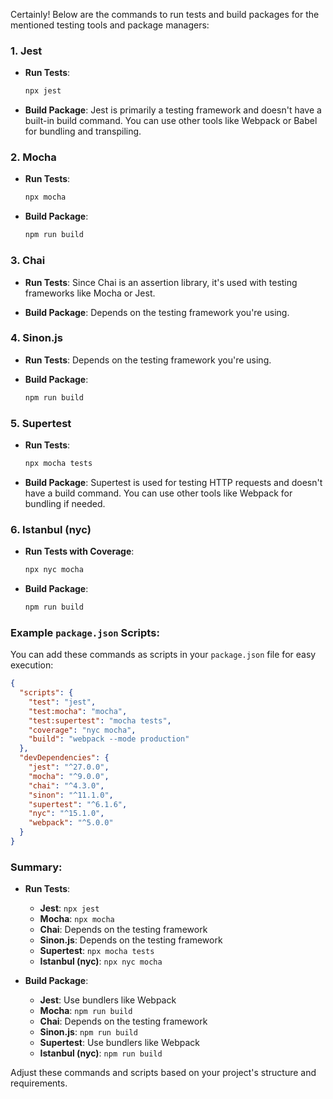 Certainly! Below are the commands to run tests and build packages for the mentioned testing tools and package managers:

### 1. **Jest**

- **Run Tests**:
  ```bash
  npx jest
  ```

- **Build Package**:
  Jest is primarily a testing framework and doesn't have a built-in build command. You can use other tools like Webpack or Babel for bundling and transpiling.

### 2. **Mocha**

- **Run Tests**:
  ```bash
  npx mocha
  ```

- **Build Package**:
  ```bash
  npm run build
  ```

### 3. **Chai**

- **Run Tests**:
  Since Chai is an assertion library, it's used with testing frameworks like Mocha or Jest.
  
- **Build Package**:
  Depends on the testing framework you're using.

### 4. **Sinon.js**

- **Run Tests**:
  Depends on the testing framework you're using.

- **Build Package**:
  ```bash
  npm run build
  ```

### 5. **Supertest**

- **Run Tests**:
  ```bash
  npx mocha tests
  ```

- **Build Package**:
  Supertest is used for testing HTTP requests and doesn't have a build command. You can use other tools like Webpack for bundling if needed.

### 6. **Istanbul (nyc)**

- **Run Tests with Coverage**:
  ```bash
  npx nyc mocha
  ```

- **Build Package**:
  ```bash
  npm run build
  ```

### Example `package.json` Scripts:

You can add these commands as scripts in your `package.json` file for easy execution:

```json
{
  "scripts": {
    "test": "jest",
    "test:mocha": "mocha",
    "test:supertest": "mocha tests",
    "coverage": "nyc mocha",
    "build": "webpack --mode production"
  },
  "devDependencies": {
    "jest": "^27.0.0",
    "mocha": "^9.0.0",
    "chai": "^4.3.0",
    "sinon": "^11.1.0",
    "supertest": "^6.1.6",
    "nyc": "^15.1.0",
    "webpack": "^5.0.0"
  }
}
```

### Summary:

- **Run Tests**:
  - **Jest**: `npx jest`
  - **Mocha**: `npx mocha`
  - **Chai**: Depends on the testing framework
  - **Sinon.js**: Depends on the testing framework
  - **Supertest**: `npx mocha tests`
  - **Istanbul (nyc)**: `npx nyc mocha`

- **Build Package**:
  - **Jest**: Use bundlers like Webpack
  - **Mocha**: `npm run build`
  - **Chai**: Depends on the testing framework
  - **Sinon.js**: `npm run build`
  - **Supertest**: Use bundlers like Webpack
  - **Istanbul (nyc)**: `npm run build`

Adjust these commands and scripts based on your project's structure and requirements.